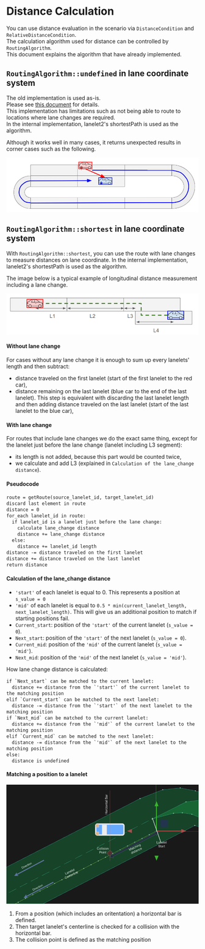 # Distance Calculation

You can use distance evaluation in the scenario via `DistanceCondition` and `RelativeDistanceCondition`.  
The calculation algorithm used for distance can be controlled by `RoutingAlgorithm`.  
This document explains the algorithm that have already implemented.

## `RoutingAlgorithm::undefined` in lane coordinate system

The old implementation is used as-is.  
Please see [this document](lane_pose_calculation/GetLongitudinalDistance.md) for details.  
This implementation has limitations such as not being able to route to locations where lane changes are required.  
In the internal implementation, lanelet2's shortestPath is used as the algorithm.  

Although it works well in many cases, it returns unexpected results in corner cases such as the following.  

![looped_map_routing.png](../image/looped_map_routing.png)

## `RoutingAlgorithm::shortest` in lane coordinate system

With `RoutingAlgorithm::shortest`, you can use the route with lane changes to measure distances on lane coordinate.
In the internal implementation, lanelet2's shortestPath is used as the algorithm.

The image below is a typical example of longitudinal distance measurement including a lane change.

![](../image/shortest_typical_routing.png)

#### Without lane change
For cases without any lane change it is enough to sum up every lanelets' length and then subtract:
- distance traveled on the first lanelet (start of the first lanelet to the red car),
- distance remaining on the last lanelet (blue car to the end of the last lanelet). This step is equivalent with discarding the last lanelet length and then adding distance traveled on the last lanelet (start of the last lanelet to the blue car),

#### With lane change
For routes that include lane changes we do the exact same thing, except for the lanelet just before the lane change (lanelet including L3 segment):
- its length is not added, because this part would be counted twice,
- we calculate and add L3 (explained in `Calculation of the lane_change distance`).

#### Pseudocode
```
route = getRoute(source_lanelet_id, target_lanelet_id)
discard last element in route
distance = 0
for_each lanelet_id in route:
  if lanelet_id is a lanelet just before the lane change:
    calculate lane_change distance 
    distance += lane_change distance
  else:
    distance += lanelet_id length
distance -= distance traveled on the first lanelet
distance += distance traveled on the last lanelet
return distance 
```

#### Calculation of the lane_change distance

- `'start'` of each lanelet is equal to 0. This represents a position at `s_value = 0`
- `'mid'` of each lanelet is equal to `0.5 * min(current_lanelet_length, next_lanelet_length)`. This will give us an additional position to match if starting positions fail.
- `Current_start`: position of the `'start'` of the current lanelet (`s_value = 0`).
- `Next_start`: position of the `'start'` of the next lanelet (`s_value = 0`).
- `Current_mid`: position of the `'mid'` of the current lanelet (`s_value = 'mid'`).
- `Next_mid`: position of the `'mid'` of the next lanelet (`s_value = 'mid'`).

How lane change distance is calculated:
``` 
if `Next_start` can be matched to the current lanelet:
  distance += distance from the `'start'` of the current lanelet to the matching position
elif `Current_start` can be matched to the next lanelet:
  distance -= distance from the `'start'` of the next lanelet to the matching position
if `Next_mid` can be matched to the current lanelet:
  distance += distance from the `'mid'` of the current lanelet to the matching position
elif `Current_mid` can be matched to the next lanelet:
  distance -= distance from the `'mid'` of the next lanelet to the matching position
else:
  distance is undefined  
```

#### Matching a position to a lanelet
![](../image/lanelet_matching.png)
1. From a position (which includes an oritentation) a horizontal bar is defined.
2. Then target lanelet's centerline is checked for a collision with the horizontal bar.
3. The collision point is defined as the matching position

